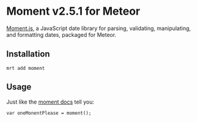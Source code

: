 # Moment v2.5.1 for Meteor

[Moment.js](http://momentjs.com/), a JavaScript date library for parsing, validating, manipulating, and formatting dates, packaged for Meteor.

Installation
-------------

`mrt add moment`

Usage
-------------
Just like the [moment docs](http://momentjs.com/docs/) tell you:

`var oneMonentPlease = moment();`